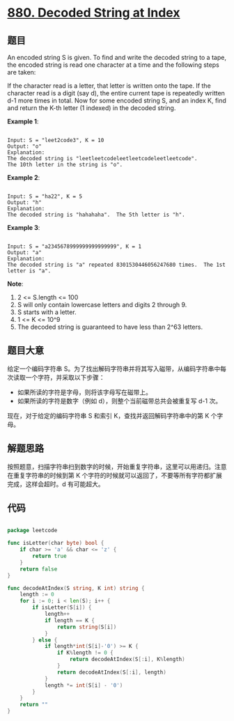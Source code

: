 # [880. Decoded String at Index](https://leetcode.com/problems/decoded-string-at-index/)

## 题目

An encoded string S is given.  To find and write the decoded string to a tape, the encoded string is read one character at a time and the following steps are taken:

If the character read is a letter, that letter is written onto the tape.
If the character read is a digit (say d), the entire current tape is repeatedly written d-1 more times in total.
Now for some encoded string S, and an index K, find and return the K-th letter (1 indexed) in the decoded string.

 

**Example 1**:

```

Input: S = "leet2code3", K = 10
Output: "o"
Explanation: 
The decoded string is "leetleetcodeleetleetcodeleetleetcode".
The 10th letter in the string is "o".

```

**Example 2**:

```

Input: S = "ha22", K = 5
Output: "h"
Explanation: 
The decoded string is "hahahaha".  The 5th letter is "h".

```

**Example 3**:

```

Input: S = "a2345678999999999999999", K = 1
Output: "a"
Explanation: 
The decoded string is "a" repeated 8301530446056247680 times.  The 1st letter is "a".

```

**Note**:

1. 2 <= S.length <= 100
2. S will only contain lowercase letters and digits 2 through 9.
3. S starts with a letter.
4. 1 <= K <= 10^9
5. The decoded string is guaranteed to have less than 2^63 letters.

## 题目大意

给定一个编码字符串 S。为了找出解码字符串并将其写入磁带，从编码字符串中每次读取一个字符，并采取以下步骤：  

- 如果所读的字符是字母，则将该字母写在磁带上。
- 如果所读的字符是数字（例如 d），则整个当前磁带总共会被重复写 d-1 次。   
  
现在，对于给定的编码字符串 S 和索引 K，查找并返回解码字符串中的第 K 个字母。


## 解题思路

按照题意，扫描字符串扫到数字的时候，开始重复字符串，这里可以用递归。注意在重复字符串的时候到第 K 个字符的时候就可以返回了，不要等所有字符都扩展完成，这样会超时。d 有可能超大。


## 代码

```go

package leetcode

func isLetter(char byte) bool {
	if char >= 'a' && char <= 'z' {
		return true
	}
	return false
}

func decodeAtIndex(S string, K int) string {
	length := 0
	for i := 0; i < len(S); i++ {
		if isLetter(S[i]) {
			length++
			if length == K {
				return string(S[i])
			}
		} else {
			if length*int(S[i]-'0') >= K {
				if K%length != 0 {
					return decodeAtIndex(S[:i], K%length)
				}
				return decodeAtIndex(S[:i], length)
			}
			length *= int(S[i] - '0')
		}
	}
	return ""
}

```